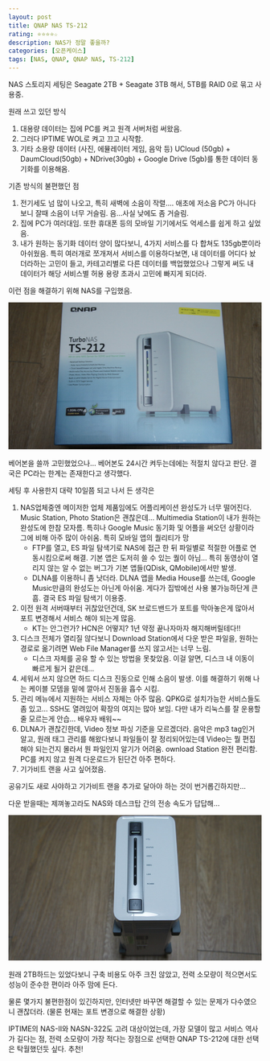 ```yaml
---
layout: post
title: QNAP NAS TS-212
rating: ⭐️⭐️⭐️⭐️☆
description: NAS가 정말 좋을까?
categories: [오픈케이스]
tags: [NAS, QNAP, QNAP NAS, TS-212]
---
```


NAS 스토리지 세팅은 Seagate 2TB  + Seagate 3TB 해서, 5TB를 RAID 0로 묶고 사용중.

원래 쓰고 있던 방식
1. 대용량 데이터는 집에 PC를 켜고 원격 서버처럼 써왔음.
2. 그러다 IPTIME WOL로 켜고 끄고 시작함.
3. 기타 소용량 데이터 (사진, 에뮬레이터 게임, 음악 등) UCloud (50gb) + DaumCloud(50gb) + NDrive(30gb) + Google Drive (5gb)를 통한 데이터 동기화를 이용해옴.

기존 방식의 불편했던 점
1. 전기세도 넘 많이 나오고, 특히 새벽에 소음이 작렬…. 애초에 저소음 PC가 아니다보니 잘때 소음이 너무 거슬림. 음…사실 낮에도 좀 거슬림.
2. 집에 PC가 여러대임. 또한 휴대폰 등의 모바일 기기에서도 억세스를 쉽게 하고 싶었음.
3. 내가 원하는 동기화 데이터 양이 많다보니, 4가지 서비스를 다 합쳐도 135gb뿐이라 아쉬웠음. 특히 여러개로 쪼개져서 서비스를 이용하다보면, 내 데이터를 어디다 놨더라하는 고민이 들고, 카테고리별로 다른 데이터를 백업했었으나 그렇게 써도 내 데이터가 해당 서비스별 허용 용량 초과시 고민에 빠지게 되더라.

이런 점을 해결하기 위해 NAS를 구입했음.

![TS-212](../../images/2014/ts212_01.png)

베어본을 쓸까 고민했었으나… 베어본도 24시간 켜두는데에는 적절치 않다고 판단. 결국은 PC라는 한계는 존재한다고 생각했다.

세팅 후 사용한지 대략 10일쯤 되고 나서 든 생각은

1. NAS업체중엔 메이저한 업체 제품임에도 어플리케이션 완성도가 너무 떨어진다. Music Station, Photo Station은 괜찮은데… Multimedia Station이 내가 원하는 완성도에 한참 모자름. 특히나 Google Music 동기화 및 어플을 써오던 상황이라 그에 비해 아주 많이 아쉬움. 특히 모바일 앱의 퀄리티가 망
   * FTP를 열고, ES 파일 탐색기로 NAS에 접근 한 뒤 파일별로 적절한 어플로 연동시킴으로써 해결. 기본 앱은 도저히 쓸 수 있는 퀄이 아님… 특히 동영상이 열리지 않는 알 수 없는 버그가 기본 앱들(QDisk, QMobile)에서만 발생.
   * DLNA를 이용하니 좀 낫더라. DLNA 앱을 Media House를 쓰는데, Google Music만큼의 완성도는 아닌게 아쉬움. 게다가 집밖에선 사용 불가능하단게 큰 흠. 결국 ES 파일 탐색기 이용중.
2. 이전 원격 서버때부터 귀찮았던건데, SK 브로드밴드가 포트를 막아놓은게 많아서 포트 변경해서 서비스 해야 되는게 많음.
   * KT는 안그런가? HCN은 어떻지? 1년 약정 끝나자마자 해지해버릴테다!!
3. 디스크 전체가 열리질 않다보니 Download Station에서 다운 받은 파일을, 원하는 경로로 옮기려면 Web File Manager를 쓰지 않고서는 너무 느림.
   * 디스크 자체를 공유 할 수 있는 방법을 못찾았음. 이걸 알면, 디스크 내 이동이 빠르게 될거 같은데…
4. 세워서 쓰지 않으면 하드 디스크 진동으로 인해 소음이 발생. 이를 해결하기 위해 나는 케이블 모뎀을 밑에 깔아서 진동을 흡수 시킴.
5. 관리 메뉴에서 지원하는 서비스 자체는 아주 많음. QPKG로 설치가능한 서비스들도 좀 있고…
SSH도 열려있어 확장의 여지는 많아 보임. 다만 내가 리눅스를 잘 운용할줄 모르는게 안습… 배우자 배워~~
6. DLNA가 괜찮긴한데, Video 정보 파싱 기준을 모르겠더라. 음악은 mp3 tag인거 알고, 원래 태그 관리를 해왔다보니 파일들이 잘 정리되어있는데 Video는 뭘 편집해야 되는건지 몰라서 뭔 파일인지 알기가 어려움.
ownload Station 완전 편리함. PC를 켜지 않고 원격 다운로드가 된단건 아주 편하다.
1. 기가비트 랜을 사고 싶어졌음.

공유기도 새로 사야하고 기가비트 랜을 추가로 달아야 하는 것이 번거롭긴하지만…

다운 받을때는 제껴놓고라도 NAS와 데스크탑 간의 전송 속도가 답답해…

![TS-212](../../images/2014/ts212_02.png)

원래 2TB하드는 있었다보니 구축 비용도 아주 크진 않았고, 전력 소모량이 적으면서도 성능이 준수한 편이라 아주 맘에 든다.

물론 몇가지 불편한점이 있긴하지만, 인터넷만 바꾸면 해결할 수 있는 문제가 다수였으니 괜찮더라. (물론 현재는 포트 변경으로 해결한 상황)

IPTIME의 NAS-II와 NASN-322도 고려 대상이었는데, 가장 모델이 많고 서비스 역사가 길다는 점, 전력 소모량이 가장 적다는 장점으로 선택한 QNAP TS-212에 대한 선택은 탁월했던듯 싶다. 추천!